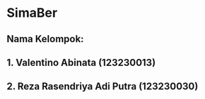 # SimaBer
## Nama Kelompok:
## 1. Valentino Abinata (123230013)
## 2. Reza Rasendriya Adi Putra (123230030)
